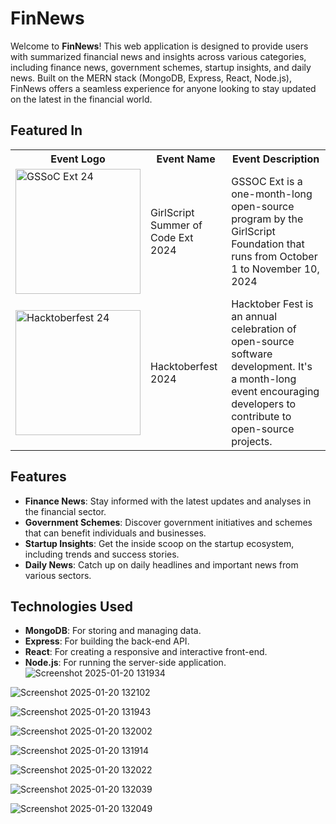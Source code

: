 # FinNews

Welcome to **FinNews**! This web application is designed to provide users with summarized financial news and insights across various categories, including finance news, government schemes, startup insights, and daily news. Built on the MERN stack (MongoDB, Express, React, Node.js), FinNews offers a seamless experience for anyone looking to stay updated on the latest in the financial world.

## Featured In

<table>
<tr>
      <th>Event Logo</th>
      <th>Event Name</th>
      <th>Event Description</th>
    </tr>
    <tr>
        <td><img src="https://user-images.githubusercontent.com/63473496/213306279-338f7ce9-9a9f-4427-8c2a-3e344874498f.png#gh-dark-mode-only" width="200" height="auto" loading="lazy" alt="GSSoC Ext 24"/></td>
        <td>GirlScript Summer of Code Ext 2024</td>
        <td>GSSOC Ext is a one-month-long open-source program by the GirlScript Foundation that runs from October 1 to November 10, 2024</td> 
    </tr>
   <tr>
        <td><img src="https://cdn.prod.website-files.com/63bc83b29094ec80844b6dd5/66fc35d92c74c4e4103f3673_Flyte-at-Hacktoberfest-2024.png" width="200" height="auto" loading="lazy" alt="Hacktoberfest 24"/></td>
        <td>Hacktoberfest 2024</td>
        <td>Hacktober Fest is an annual celebration of open-source software development. It's a month-long event encouraging developers to contribute to open-source projects.</td> 
    </tr>
</table>

## Features

- **Finance News**: Stay informed with the latest updates and analyses in the financial sector.
- **Government Schemes**: Discover government initiatives and schemes that can benefit individuals and businesses.
- **Startup Insights**: Get the inside scoop on the startup ecosystem, including trends and success stories.
- **Daily News**: Catch up on daily headlines and important news from various sectors.

## Technologies Used

- **MongoDB**: For storing and managing data.
- **Express**: For building the back-end API.
- **React**: For creating a responsive and interactive front-end.
- **Node.js**: For running the server-side application.
![Screenshot 2025-01-20 131934](https://github.com/user-attachments/assets/9127d017-821c-4fc9-97ec-2121b0b640f8)

![Screenshot 2025-01-20 132102](https://github.com/user-attachments/assets/05ad638c-5949-472b-877c-0070ccf929d2)

![Screenshot 2025-01-20 131943](https://github.com/user-attachments/assets/e3ab1c94-d9ca-4f24-87df-f14928e1708e)

![Screenshot 2025-01-20 132002](https://github.com/user-attachments/assets/9d9e0db3-cf97-4888-aed2-332ee947447b)

![Screenshot 2025-01-20 131914](https://github.com/user-attachments/assets/c45aa206-6484-4ec2-987e-87c93170aea0)

![Screenshot 2025-01-20 132022](https://github.com/user-attachments/assets/9af7a352-4638-4bff-9059-57347c48e3af)

![Screenshot 2025-01-20 132039](https://github.com/user-attachments/assets/0f612749-f1b8-4640-85ac-a8d22e44dde5)

![Screenshot 2025-01-20 132049](https://github.com/user-attachments/assets/6831cd19-7599-458a-8d70-ca623be162cd)



